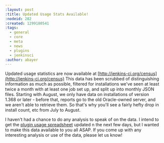 ```yaml
---
:layout: post
:title: Updated Usage Stats Available!
:nodeid: 282
:created: 1299180541
:tags:
  - general
  - core
  - meta
  - news
  - plugins
  - jenkinsci
:author: abayer
---
```


Updated usage statistics are now available at [http://jenkins-ci.org/census](http://jenkins-ci.org/census) This data has been scrubbed of distinguishing information as much as possible, filtered for installations we've seen at least twice a month with at least one job set up, and split up into monthly JSON files. Starting with August, we only have data on installations of version 1.368 or later - before that, reports go to the old Oracle-owned server, and we aren't able to retrieve them. So that's why you'll see a fairly hefty drop in install count, etc from July to August.

I haven't had a chance to do any analysis to speak of on the data. I intend to get the [plugin usage spreadsheet](http://bit.ly/aC6wIo) updated n the next few days, but I wanted to make this data available to you all ASAP. If you come up with any interesting analysis or use of the data, please let us know!

